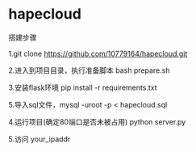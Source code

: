 # hapecloud

搭建步骤

1.git clone https://github.com/10779164/hapecloud.git

2.进入到项目目录，执行准备脚本 bash prepare.sh

3.安装flask环境 pip install -r requirements.txt

5.导入sql文件，mysql -uroot -p < hapecloud.sql

4.运行项目(确定80端口是否未被占用) python server.py

5.访问 your_ipaddr
